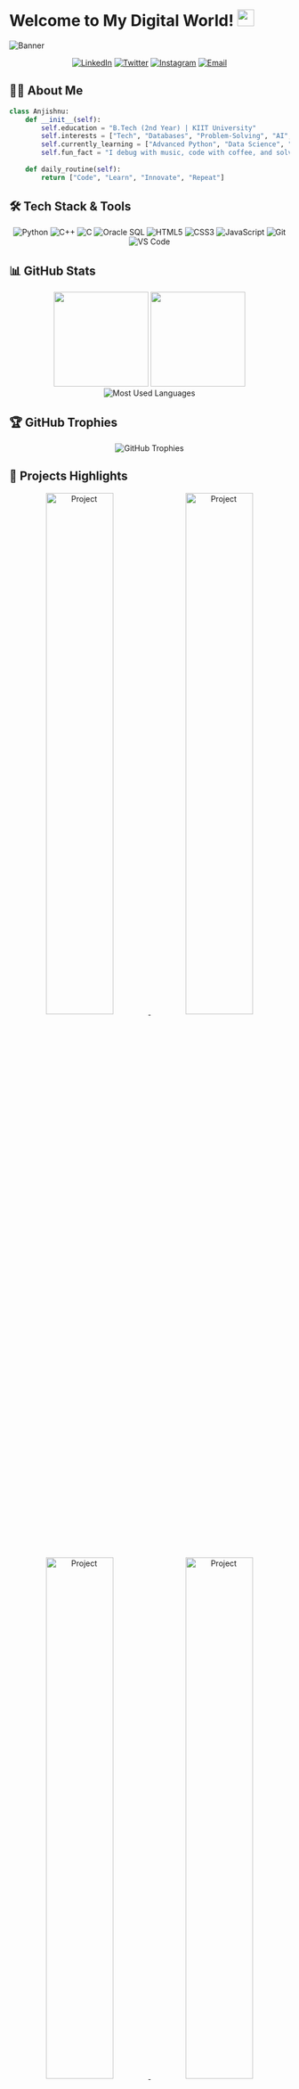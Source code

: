 # **Welcome to My Digital World!** <img src="https://media.giphy.com/media/hvRJCLFzcasrR4ia7z/giphy.gif" width="30px">

![Banner](https://capsule-render.vercel.app/api?type=waving&color=0:fc00ff,100:00dbde&height=230&section=header&text=Anjishnu%20Nandi&fontSize=55&fontColor=ffffff&fontAlignY=35&animation=fadeIn&desc=Tech%20Enthusiast%20|%20Problem%20Solver%20|%20Lifelong%20Learner&descAlignY=55&descSize=18)

<p align="center">
  <a href="https://linkedin.com/in/anjishnu-nandi"><img src="https://img.shields.io/badge/LinkedIn-0A66C2?style=for-the-badge&logo=linkedin&logoColor=white" alt="LinkedIn"/></a>
  <a href="https://twitter.com/AnjiCroma"><img src="https://img.shields.io/badge/X-000000?style=for-the-badge&logo=twitter&logoColor=white" alt="Twitter"/></a>
  <a href="https://instagram.com/its.chroma.anji"><img src="https://img.shields.io/badge/Instagram-E4405F?style=for-the-badge&logo=instagram&logoColor=white" alt="Instagram"/></a>
  <a href="mailto:anjicroma@gmail.com"><img src="https://img.shields.io/badge/Email-D14836?style=for-the-badge&logo=gmail&logoColor=white" alt="Email"/></a>
</p>

## 👨‍💻 **About Me**
```python
class Anjishnu:
    def __init__(self):
        self.education = "B.Tech (2nd Year) | KIIT University"
        self.interests = ["Tech", "Databases", "Problem-Solving", "AI", "Machine Learning", "Cloud Computing"]
        self.currently_learning = ["Advanced Python", "Data Science", "System Design"]
        self.fun_fact = "I debug with music, code with coffee, and solve problems with persistence!"
    
    def daily_routine(self):
        return ["Code", "Learn", "Innovate", "Repeat"]
```

## 🛠️ **Tech Stack & Tools**

<p align="center">
  <img src="https://img.shields.io/badge/Python-3776AB?style=for-the-badge&logo=python&logoColor=white" alt="Python"/>
  <img src="https://img.shields.io/badge/C++-00599C?style=for-the-badge&logo=c%2B%2B&logoColor=white" alt="C++"/>
  <img src="https://img.shields.io/badge/C-00599C?style=for-the-badge&logo=c&logoColor=white" alt="C"/>
  <img src="https://img.shields.io/badge/Oracle%20SQL-F80000?style=for-the-badge&logo=oracle&logoColor=white" alt="Oracle SQL"/>
  <img src="https://img.shields.io/badge/HTML5-E34F26?style=for-the-badge&logo=html5&logoColor=white" alt="HTML5"/>
  <img src="https://img.shields.io/badge/CSS3-1572B6?style=for-the-badge&logo=css3&logoColor=white" alt="CSS3"/>
  <img src="https://img.shields.io/badge/JavaScript-F7DF1E?style=for-the-badge&logo=javascript&logoColor=black" alt="JavaScript"/>
  <img src="https://img.shields.io/badge/Git-F05032?style=for-the-badge&logo=git&logoColor=white" alt="Git"/>
  <img src="https://img.shields.io/badge/VS%20Code-007ACC?style=for-the-badge&logo=visual-studio-code&logoColor=white" alt="VS Code"/>
</p>

## 📊 **GitHub Stats**

<div align="center">
  <img src="https://github-readme-stats.vercel.app/api?username=cromaguy&show_icons=true&theme=tokyonight&hide_border=true&bg_color=0D1117" height="170px"/>
  <img src="https://github-readme-streak-stats.herokuapp.com/?user=cromaguy&theme=tokyonight&hide_border=true&background=0D1117" height="170px"/>
</div>

<div align="center">
  <img src="https://github-readme-stats.vercel.app/api/top-langs/?username=cromaguy&theme=tokyonight&hide_border=true&bg_color=0D1117&layout=compact" alt="Most Used Languages"/>
</div>

## 🏆 **GitHub Trophies**
<p align="center">
  <img src="https://github-profile-trophy.vercel.app/?username=cromaguy&theme=nord&no-frame=true&row=1&column=7" alt="GitHub Trophies"/>
</p>

## 🌟 **Projects Highlights**
<div align="center">
  <a href="https://github.com/cromaguy/StudySkill">
    <img src="https://github-readme-stats.vercel.app/api/pin/?username=cromaguy&repo=project-name&theme=tokyonight&hide_border=true&bg_color=0D1117" width="49%" alt="Project"/>
  </a>
  <a href="https://github.com/cromaguy/Quizzy">
    <img src="https://github-readme-stats.vercel.app/api/pin/?username=cromaguy&repo=another-project&theme=tokyonight&hide_border=true&bg_color=0D1117" width="49%" alt="Project"/>
  </a>
  <a href="https://github.com/cromaguy/Feel">
    <img src="https://github-readme-stats.vercel.app/api/pin/?username=cromaguy&repo=another-project&theme=tokyonight&hide_border=true&bg_color=0D1117" width="49%" alt="Project"/>
  </a>
  <a href="https://github.com/cromaguy/GoalGuru">
    <img src="https://github-readme-stats.vercel.app/api/pin/?username=cromaguy&repo=another-project&theme=tokyonight&hide_border=true&bg_color=0D1117" width="49%" alt="Project"/>
</div>

<p align="center">
  <img src="https://capsule-render.vercel.app/api?type=waving&color=0:00dbde,100:fc00ff&height=120&section=footer&fontSize=20" width="100%"/>
</p>

<div align="center">
  <img src="https://komarev.com/ghpvc/?username=cromaguy&style=flat-square&color=blueviolet" alt="Profile views"/>
</div>

<h3 align="center">
  <em>"Stay curious, keep coding, and never stop learning!"</em> 🚀
</h3>
